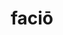 ---
title: faciō
meaning: to make, do
ch: [two, ten, f1, f, 7r, seventeen7, 24rv]
pos: verb
inf: facere
secondppstem: fac
infend: ere
thirdpp: fēcī
fourthpp: factus
conjugation: third
derivatives: manufacture, effect, confection
allmeanings: yes
laudio: ../assets/audio/facio-laudio.mp3
sixms: F
six: y
---